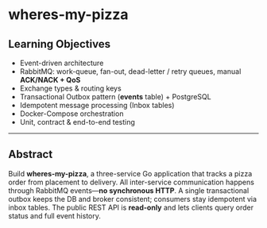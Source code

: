 # wheres-my-pizza

## Learning Objectives

- Event-driven architecture
- RabbitMQ: work-queue, fan-out, dead-letter / retry queues, manual **ACK/NACK + QoS**
- Exchange types & routing keys
- Transactional Outbox pattern (**events** table) + PostgreSQL
- Idempotent message processing (Inbox tables)
- Docker-Compose orchestration
- Unit, contract & end-to-end testing

---

## Abstract

Build **wheres-my-pizza**, a three-service Go application that tracks a pizza order from placement to delivery.
All inter-service communication happens through RabbitMQ events—**no synchronous HTTP**.
A single transactional outbox keeps the DB and broker consistent; consumers stay idempotent via inbox tables.
The public REST API is **read-only** and lets clients query order status and full event history.
